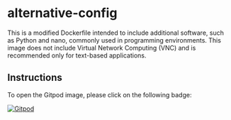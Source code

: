# alternative-config
This is a modified Dockerfile intended to include additional software, such as Python and nano, commonly used in programming environments. This image does not include Virtual Network Computing (VNC) and is recommended only for text-based applications.
## Instructions
To open the Gitpod image, please click on the following badge:

[![Gitpod](https://gitpod.io/button/open-in-gitpod.svg)](https://gitpod.io/#https://github.com/novaTopFlex/alternative-config/)
